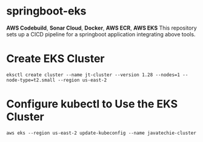 
# springboot-eks
**AWS Codebuild**, **Sonar Cloud**, **Docker**, **AWS ECR**, **AWS EKS**
This repository sets up a CICD pipeline for a springboot application integrating above tools.

# Create EKS Cluster

```eksctl create cluster --name jt-cluster --version 1.28 --nodes=1 --node-type=t2.small --region us-east-2```

# Configure kubectl to Use the EKS Cluster

```aws eks --region us-east-2 update-kubeconfig --name javatechie-cluster```
